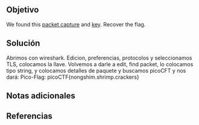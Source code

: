 ## Objetivo
We found this [packet capture](https://jupiter.challenges.picoctf.org/static/0c84d3636dd088d9fe4efd5d0d869a06/capture.pcap) and [key](https://jupiter.challenges.picoctf.org/static/0c84d3636dd088d9fe4efd5d0d869a06/picopico.key). Recover the flag.
## Solución
Abrimos con wireshark.
Edicion, preferencias, protocolos y seleccionamos TLS, colocamos la llave.
Volvemos a darle a edit, find packet, lo colocamos tipo string, y colocamos detalles de paquete y buscamos picoCFT y nos dará:
Pico-Flag: picoCTF{nongshim.shrimp.crackers}
## Notas adicionales

## Referencias
